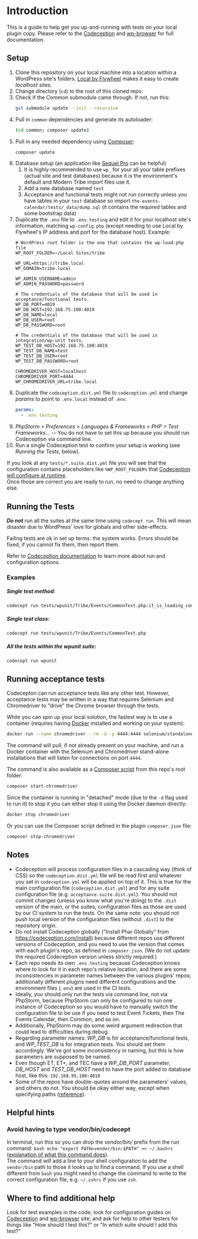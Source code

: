 # Introduction

This is a guide to help get you up-and-running with tests on your local plugin copy. Please refer to the [Codeception](https://codeception.com/docs) and [wp-browser](https://wp-browser.wptestkit.dev) for full documentation.

## Setup

1. Clone this repository on your local machine into a location within a WordPress site's folders. [Local by Flywheel](https://localbyflywheel.com/) makes it easy to create *localhost* sites.
2. Change directory (`cd`) to the root of this cloned repo.
3. Check if the Common submodule came through. If not, run this:
	```bash
	git submodule update --init --recursive
	```
4. Pull in `common` dependencies and generate its autoloader:
	```bash
	(cd common; composer update)
	```
5. Pull in any needed dependency using [Composer](https://getcomposer.org/):
	```bash
	composer update
	```
6. Database setup (an application like [Sequel Pro](https://www.sequelpro.com/) can be helpful)
	1. It is highly recommended to use `wp_` for your all your table prefixes (actual site and test databases) because it is the environment's default and Modern Tribe import files use it.
	2. Add a new database named `test`
	3. Acceptance and functional tests might not run correctly unless you have tables in your `test` database so import `the-events-calendar/tests/_data/dump.sql` (it contains the required tables and some bootstrap data)
7. Duplicate the `.env` file to `.env.testing` and edit it for your localhost site's information, matching `wp-config.php` (except needing to use Local by Flywheel's IP address and port for the database host). Example:
	```dotenv
	# WordPress root folder is the one that contains the wp-load.php file
	WP_ROOT_FOLDER=~/Local Sites/tribe
	
	WP_URL=https://tribe.local
	WP_DOMAIN=tribe.local

	WP_ADMIN_USERNAME=admin
	WP_ADMIN_PASSWORD=password

	# The credentials of the database that will be used in acceptance/functional tests.
	WP_DB_PORT=4019
	WP_DB_HOST=192.168.75.100:4019
	WP_DB_NAME=local
	WP_DB_USER=root
	WP_DB_PASSWORD=root
	
	# The credentials of the database that will be used in integration/wp-unit tests.
	WP_TEST_DB_HOST=192.168.75.100:4019
	WP_TEST_DB_NAME=test
	WP_TEST_DB_USER=root
	WP_TEST_DB_PASSWORD=root

	CHROMEDRIVER_HOST=localhost
	CHROMEDRIVER_PORT=4444
	WP_CHROMEDRIVER_URL=tribe.local
	```
8. Duplicate the `codeception.dist.yml` file to `codeception.yml` and change _params_ to point to `.env.local` instead of `.env`:
	```yaml
	params:
	  - .env.testing
	```
9. _PhpStorm > Preferences > Languages & Frameworks > PHP > Test Frameworks…_ -- You do not have to set this up because you should run Codeception via command line.
10. Run a single Codeception test to confirm your setup is working (see _Running the Tests_, below).

If you look at any `tests/*.suite.dist.yml` file you will see that the configuration contains placeholders like `%WP_ROOT_FOLDER%` that [Codeception will configure at runtime](http://codeception.com/docs/06-ModulesAndHelpers#Dynamic-Configuration-With-Parameters).  
Once those are correct you are ready to run, no need to change anything else.
	
## Running the Tests

***Do not*** run all the suites at the same time using `codecept run`. This will mean disaster due to WordPress' love for globals and other side-effects.

Failing tests are ok in set up terms: the system works. Errors should be fixed, if you cannot fix them, then report them.

Refer to [Codeception documentation](http://codeception.com/docs) to learn more about run and configuration options.

### Examples

##### Single test method:

```bash
codecept run tests/wpunit/Tribe/Events/CommonTest.php:it_is_loading_common
```

##### Single test class:

```bash
codecept run tests/wpunit/Tribe/Events/CommonTest.php
```

##### All the tests within the _wpunit_ suite:

```bash
codecept run wpunit
```

## Running acceptance tests

Codecepton can run acceptance tests like any other test. However, acceptance tests may be written in a way that requires Selenium and Chromedriver to "drive" the Chrome browser through the tests.

While you can spin up your local solution, the fastest way is to use a container (requires having [Docker](https://docs.docker.com/install/) installed and working on your system):

```bash
docker run --name chromedriver --rm -d -p 4444:4444 selenium/standalone-chrome
```

The command will pull, if not already present on your machine, and run a Docker container with the Selenium and Chromedriver stand-alone installations that will listen for connections on port `4444`.

The command is also available as a [Composer script](https://getcomposer.org/doc/articles/scripts.md) from this repo's root folder:

```bash
composer start-chromedriver
```

Since the container is running in "detached" mode (due to the `-d` flag used to run it) to stop it you can either stop it using the Docker daemon directly:

```bash
docker stop chromedriver
```

Or you can use the Composer script defined in the plugin `composer.json` file:

```bash
composer stop-chromedriver
```

## Notes

* Codeception will process configuration files in a cascading way (think of CSS) so the `codeception.dist.yml` file will be read first and whatever you set in `codeception.yml` will be applied on top of it. This is true for the main configuration file (`codeception.dist.yml`) and for any suite configuration file (e.g. `acceptance.suite.dist.yml`). You should not commit changes (unless you know what you're doing) to the `.dist` version of the main, or the suites, configuration files as those are used by our CI system to run the tests. On the same note: you should not push local version of the configuration files (without `.dist`) to the repository origin.
* Do not install Codeception globally ("Install Phar Globally" from https://codeception.com/install) because different repos use different versions of Codeception, and you need to use the version that comes with each plugin's repo, as defined in `composer.json`. (We do not update the required Codeception version unless strictly required.)
* Each repo needs its own `.env.testing` because Codeception knows where to look for it in each repo's relative location, and there are some inconsistencies in parameter names between the various plugins' repos; additionally different plugins need different configurations and the environment files (`.env`) are used in the CI tests.  
* Ideally, you should only run the tests via command line, not via PhpStorm, because PhpStorm can only be configured to run one instance of Codeception so you would have to manually switch the configuration file to be use if you need to test Event Tickets, then The Events Calendar, then Common, and so on.
* Additionally, PhpStorm may do some weird argument redirection that could lead to difficulties during debug.
* Regarding parameter names: *WP_DB* is for acceptance/functional tests, and *WP_TEST_DB* is for integration tests. You should set them accordingly. We've got some inconsistency in naming, but this is how parameters are supposed to be named.
* Even though ET, ET+, and TEC have a *WP_DB_PORT* parameter, *DB_HOST* and *TEST_DB_HOST* need to have the port added to database host, like this: `192.168.95.100:4010`
* Some of the repos have double-quotes around the parameters' values, and others do not. You should be okay either way, except when specifying paths ([reference](https://stackoverflow.com/questions/33318499/should-i-use-quotes-in-environment-path-names)).

## Helpful hints

### Avoid having to type vendor/bin/codecept
In terminal, run this so you can drop the _vendor/bin/_ prefix from the run command:
	```bash
	echo "export PATH=vendor/bin:$PATH" >> ~/.bashrc
	``` 
([explanation of what this command does](https://askubuntu.com/questions/720678/what-does-export-path-somethingpath-mean)).  
The command will add a line to your shell configuration to add the `vendor/bin` path to those it looks up to find a command. If you use a shell different from `bash` you might need to change the command to write to the correct configuration file, e.g. `~/.zshrc` if you use `zsh`.

## Where to find additional help
Look for test examples in the code; look for configuration guides on [Codeception](http://codeception.com/ "Codeception - BDD-style PHP testing.") and [wp-browser](https://wpbrowser.wptestkit.dev) site; and ask for help to other testers for things like "How should I test this?" or "In which suite should I add this test?"
